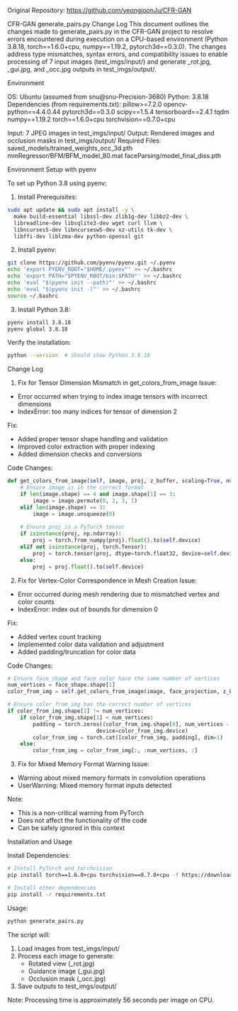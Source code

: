 Original Repository: https://github.com/yeongjoonJu/CFR-GAN

CFR-GAN generate_pairs.py Change Log
This document outlines the changes made to generate_pairs.py in the CFR-GAN project to resolve errors encountered during execution on a CPU-based environment (Python 3.8.18, torch==1.6.0+cpu, numpy==1.19.2, pytorch3d==0.3.0). The changes address type mismatches, syntax errors, and compatibility issues to enable processing of 7 input images (test_imgs/input/) and generate _rot.jpg, _gui.jpg, and _occ.jpg outputs in test_imgs/output/.

Environment

OS: Ubuntu (assumed from snu@snu-Precision-3680)
Python: 3.8.18
Dependencies (from requirements.txt):
pillow>=7.2.0
opencv-python==4.4.0.44
pytorch3d==0.3.0
scipy==1.5.4
tensorboard==2.4.1
tqdm
numpy==1.19.2
torch==1.6.0+cpu
torchvision==0.7.0+cpu

Input: 7 JPEG images in test_imgs/input/
Output: Rendered images and occlusion masks in test_imgs/output/
Required Files:
saved_models/trained_weights_occ_3d.pth
mmRegressor/BFM/BFM_model_80.mat
faceParsing/model_final_diss.pth

Environment Setup with pyenv

To set up Python 3.8 using pyenv:

1. Install Prerequisites:
```bash
sudo apt update && sudo apt install -y \
  make build-essential libssl-dev zlib1g-dev libbz2-dev \
  libreadline-dev libsqlite3-dev wget curl llvm \
  libncurses5-dev libncursesw5-dev xz-utils tk-dev \
  libffi-dev liblzma-dev python-openssl git
```

2. Install pyenv:
```bash
git clone https://github.com/pyenv/pyenv.git ~/.pyenv
echo 'export PYENV_ROOT="$HOME/.pyenv"' >> ~/.bashrc
echo 'export PATH="$PYENV_ROOT/bin:$PATH"' >> ~/.bashrc
echo 'eval "$(pyenv init --path)"' >> ~/.bashrc
echo 'eval "$(pyenv init -)"' >> ~/.bashrc
source ~/.bashrc
```

3. Install Python 3.8:
```bash
pyenv install 3.8.18
pyenv global 3.8.18
```

Verify the installation:
```bash
python --version  # Should show Python 3.8.18
```

Change Log

1. Fix for Tensor Dimension Mismatch in get_colors_from_image
Issue:
- Error occurred when trying to index image tensors with incorrect dimensions
- IndexError: too many indices for tensor of dimension 2

Fix:
- Added proper tensor shape handling and validation
- Improved color extraction with proper indexing
- Added dimension checks and conversions

Code Changes:
```python
def get_colors_from_image(self, image, proj, z_buffer, scaling=True, normalized=False, reverse=True, z_cut=None):
    # Ensure image is in the correct format
    if len(image.shape) == 4 and image.shape[1] == 3:
        image = image.permute(0, 2, 3, 1)
    elif len(image.shape) == 3:
        image = image.unsqueeze(0)
    
    # Ensure proj is a PyTorch tensor
    if isinstance(proj, np.ndarray):
        proj = torch.from_numpy(proj).float().to(self.device)
    elif not isinstance(proj, torch.Tensor):
        proj = torch.tensor(proj, dtype=torch.float32, device=self.device)
    else:
        proj = proj.float().to(self.device)
```

2. Fix for Vertex-Color Correspondence in Mesh Creation
Issue:
- Error occurred during mesh rendering due to mismatched vertex and color counts
- IndexError: index out of bounds for dimension 0

Fix:
- Added vertex count tracking
- Implemented color data validation and adjustment
- Added padding/truncation for color data

Code Changes:
```python
# Ensure face_shape and face_color have the same number of vertices
num_vertices = face_shape.shape[1]
color_from_img = self.get_colors_from_image(image, face_projection, z_buffer, normalized=True)

# Ensure color_from_img has the correct number of vertices
if color_from_img.shape[1] != num_vertices:
    if color_from_img.shape[1] < num_vertices:
        padding = torch.zeros((color_from_img.shape[0], num_vertices - color_from_img.shape[1], color_from_img.shape[2]), 
                            device=color_from_img.device)
        color_from_img = torch.cat([color_from_img, padding], dim=1)
    else:
        color_from_img = color_from_img[:, :num_vertices, :]
```

3. Fix for Mixed Memory Format Warning
Issue:
- Warning about mixed memory formats in convolution operations
- UserWarning: Mixed memory format inputs detected

Note:
- This is a non-critical warning from PyTorch
- Does not affect the functionality of the code
- Can be safely ignored in this context

Installation and Usage

Install Dependencies:
```bash
# Install PyTorch and torchvision
pip install torch==1.6.0+cpu torchvision==0.7.0+cpu -f https://download.pytorch.org/whl/torch_stable.html

# Install other dependencies
pip install -r requirements.txt
```

Usage:
```bash
python generate_pairs.py
```

The script will:
1. Load images from test_imgs/input/
2. Process each image to generate:
   - Rotated view (_rot.jpg)
   - Guidance image (_gui.jpg)
   - Occlusion mask (_occ.jpg)
3. Save outputs to test_imgs/output/

Note: Processing time is approximately 56 seconds per image on CPU.
    
